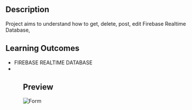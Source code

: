## Description
Project aims to understand how to get, delete, post, edit Firebase Realtime Database,

## Learning Outcomes

<ul>
<li>
FIREBASE REALTIME DATABASE
<li>
<ul>

   
## Preview


![Form](https://github.com/abdurrahmankucuk90/firecontact-app/blob/master/FireBaseContacts.gif)
